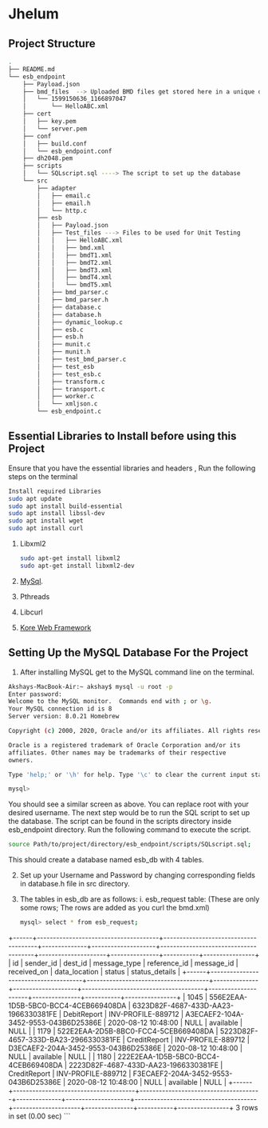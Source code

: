 # Jhelum

## Project Structure

```bash
.
├── README.md
└── esb_endpoint
    ├── Payload.json
    ├── bmd_files  --> Uploaded BMD files get stored here in a unique directory
    │   └── 1599150636_1166897047
    │       └── HelloABC.xml
    ├── cert
    │   ├── key.pem
    │   └── server.pem
    ├── conf
    │   ├── build.conf
    │   └── esb_endpoint.conf
    ├── dh2048.pem
    ├── scripts
    │   └── SQLscript.sql ----> The script to set up the database
    └── src
        ├── adapter
        │   ├── email.c
        │   ├── email.h
        │   └── http.c
        ├── esb
        │   ├── Payload.json
        │   ├── Test_files ---> Files to be used for Unit Testing
        │   │   ├── HelloABC.xml
        │   │   ├── bmd.xml
        │   │   ├── bmdT1.xml
        │   │   ├── bmdT2.xml
        │   │   ├── bmdT3.xml
        │   │   ├── bmdT4.xml
        │   │   └── bmdT5.xml
        │   ├── bmd_parser.c
        │   ├── bmd_parser.h
        │   ├── database.c
        │   ├── database.h
        │   ├── dynamic_lookup.c
        │   ├── esb.c
        │   ├── esb.h
        │   ├── munit.c
        │   ├── munit.h
        │   ├── test_bmd_parser.c
        │   ├── test_esb
        │   ├── test_esb.c
        │   ├── transform.c
        │   ├── transport.c
        │   ├── worker.c
        │   └── xmljson.c
        └── esb_endpoint.c
```

## Essential Libraries to Install before using this Project
 Ensure that you have the essential libraries and headers , Run the following steps on the terminal
 ```bash
 Install required Libraries
 sudo apt update
 sudo apt install build-essential
 sudo apt install libssl-dev
 sudo apt install wget
 sudo apt install curl
 ```
1. Libxml2
    ```bash
    sudo apt-get install libxml2
    sudo apt-get install libxml2-dev
    ```

2. [MySql](https://dev.mysql.com/doc/mysql-apt-repo-quick-guide/en/).
3. Pthreads
4. Libcurl
5. [Kore Web Framework](https://docs.kore.io/4.0.0/install.html)


## Setting Up the MySQL Database For the Project

1. After installing MySQL get to the MySQL command line on the terminal.
```bash
Akshays-MacBook-Air:~ akshay$ mysql -u root -p
Enter password: 
Welcome to the MySQL monitor.  Commands end with ; or \g.
Your MySQL connection id is 8
Server version: 8.0.21 Homebrew

Copyright (c) 2000, 2020, Oracle and/or its affiliates. All rights reserved.

Oracle is a registered trademark of Oracle Corporation and/or its
affiliates. Other names may be trademarks of their respective
owners.

Type 'help;' or '\h' for help. Type '\c' to clear the current input statement.

mysql> 
```
You should see a similar screen as above. You can replace root with your desired username.
The next step would be to run the SQL script to set up the database. The script can be found in the scripts directory inside esb_endpoint directory.
Run the following command to execute the script.
```bash
source Path/to/project/directory/esb_endpoint/scripts/SQLscript.sql;
```
This should create a database named esb_db with 4 tables.

2. Set up your Username and Password by changing corresponding fields in database.h file in src directory.

3. The tables in esb_db are as follows: 
    i. esb_request table: (These are only some rows; The rows are added as you curl the bmd.xml)
    ```bash
    mysql> select * from esb_request;
+------+--------------------------------------+--------------------------------------+--------------+--------------------+--------------------------------------+---------------------+---------------+-----------+----------------+
| id   | sender_id                            | dest_id                              | message_type | reference_id       | message_id                           | received_on         | data_location | status    | status_details |
+------+--------------------------------------+--------------------------------------+--------------+--------------------+--------------------------------------+---------------------+---------------+-----------+----------------+
| 1045 | 556E2EAA-1D5B-5BC0-BCC4-4CEB669408DA | 6323D82F-4687-433D-AA23-1966330381FE | DebitReport  | INV-PROFILE-889712 | A3ECAEF2-104A-3452-9553-043B6D25386E | 2020-08-12 10:48:00 | NULL          | available | NULL           |
| 1179 | 522E2EAA-2D5B-8BC0-FCC4-5CEB669408DA | 5223D82F-4657-333D-BA23-2966330381FE | CreditReport | INV-PROFILE-889712 | D3ECAEF2-204A-3452-9553-043B6D25386E | 2020-08-12 10:48:00 | NULL          | available | NULL           |
| 1180 | 222E2EAA-1D5B-5BC0-BCC4-4CEB669408DA | 2223D82F-4687-433D-AA23-1966330381FE | CreditReport | INV-PROFILE-889712 | F3ECAEF2-204A-3452-9553-043B6D25386E | 2020-08-12 10:48:00 | NULL          | available | NULL           |
+------+--------------------------------------+--------------------------------------+--------------+--------------------+--------------------------------------+---------------------+---------------+-----------+----------------+
3 rows in set (0.00 sec)
    ```
